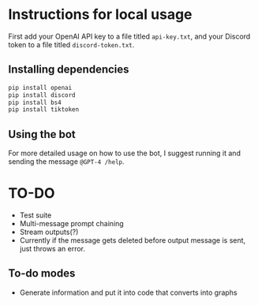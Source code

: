 # Instructions for local usage

First add your OpenAI API key to a file titled `api-key.txt`, and your Discord token to a file titled `discord-token.txt`.

## Installing dependencies

```bash
pip install openai
pip install discord
pip install bs4
pip install tiktoken
```

## Using the bot

For more detailed usage on how to use the bot, I suggest running it and sending the message `@GPT-4 /help`.

# TO-DO

- Test suite
- Multi-message prompt chaining
- Stream outputs(?)
- Currently if the message gets deleted before output message is sent, just throws an error.

## To-do modes

- Generate information and put it into code that converts into graphs